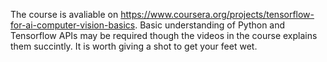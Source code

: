 The course is avaliable on https://www.coursera.org/projects/tensorflow-for-ai-computer-vision-basics. Basic understanding of Python and Tensorflow APIs may be required though the videos in the course explains them succintly. It is worth giving a shot to get your feet wet.
